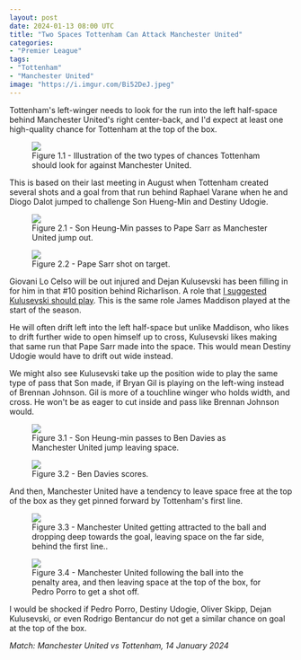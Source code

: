 ```yaml
---
layout: post
date: 2024-01-13 08:00 UTC
title: "Two Spaces Tottenham Can Attack Manchester United"
categories:
- "Premier League"
tags:
- "Tottenham"
- "Manchester United"
image: "https://i.imgur.com/Bi52DeJ.jpeg"
---
```


Tottenham's left-winger needs to look for the run into the left half-space behind Manchester United's right center-back, and I'd expect at least one high-quality chance for Tottenham at the top of the box.

<!---more--->

<figure>
    <img src="https://i.imgur.com/0bjoPLr.jpeg">
    <figcaption>Figure 1.1 - Illustration of the two types of chances Tottenham should look for against Manchester United.</figcaption>
</figure> 

This is based on their last meeting in August when Tottenham created several shots and a goal from that run behind Raphael Varane when he and Diogo Dalot jumped to challenge Son Hueng-Min and Destiny Udogie.

<figure>
    <img src="https://i.imgur.com/Bi52DeJ.jpeg">
    <figcaption>Figure 2.1 - Son Heung-Min passes to Pape Sarr as Manchester United jump out.</figcaption>
</figure> 

<figure>
    <img src="https://i.imgur.com/MxO3RNx.jpeg">
    <figcaption>Figure 2.2 - Pape Sarr shot on target.</figcaption>
</figure> 

Giovani Lo Celso will be out injured and Dejan Kulusevski has been filling in for him in that #10 position behind Richarlison. A role that [I suggested Kulusevski should play](https://tacticsjournal.com/2023/11/12/tottenham-needs-dejan-kulusevski-in-the-middle-of-the-pitch/). This is the same role James Maddison played at the start of the season. 

He will often drift left into the left half-space but unlike Maddison, who likes to drift further wide to open himself up to cross, Kulusevski likes making that same run that Pape Sarr made into the space. This would mean Destiny Udogie would have to drift out wide instead. 

We might also see Kulusevski take up the position wide to play the same type of pass that Son made, if Bryan Gil is playing on the left-wing instead of Brennan Johnson. Gil is more of a touchline winger who holds width, and cross. He won't be as eager to cut inside and pass like Brennan Johnson would.

<figure>
    <img src="https://i.imgur.com/7yuQhpP.jpeg">
    <figcaption>Figure 3.1 - Son Heung-min passes to Ben Davies as Manchester United jump leaving space.</figcaption>
</figure> 

<figure>
    <img src="https://i.imgur.com/zXxX6Jx.jpeg">
    <figcaption>Figure 3.2 - Ben Davies scores.</figcaption>
</figure> 

And then, Manchester United have a tendency to leave space free at the top of the box as they get pinned forward by Tottenham's first line.

<figure>
    <img src="https://i.imgur.com/tG2XoHp.jpeg">
    <figcaption>Figure 3.3 - Manchester United getting attracted to the ball and dropping deep towards the goal, leaving space on the far side, behind the first line..</figcaption>
</figure> 

<figure>
    <img src="https://i.imgur.com/xblKmeb.jpeg">
    <figcaption>Figure 3.4 - Manchester United following the ball into the penalty area, and then leaving space at the top of the box, for Pedro Porro to get a shot off.</figcaption>
</figure> 

I would be shocked if Pedro Porro, Destiny Udogie, Oliver Skipp, Dejan Kulusevski, or even Rodrigo Bentancur do not get a similar chance on goal at the top of the box.

*Match: Manchester United vs Tottenham, 14 January 2024*
